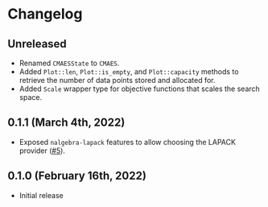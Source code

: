 # Changelog

## Unreleased

- Renamed `CMAESState` to `CMAES`.
- Added `Plot::len`, `Plot::is_empty`, and `Plot::capacity` methods to retrieve the number of data points stored and allocated for.
- Added `Scale` wrapper type for objective functions that scales the search space.

## 0.1.1 (March 4th, 2022)

- Exposed `nalgebra-lapack` features to allow choosing the LAPACK provider ([#5](https://github.com/pengowen123/cmaes/pull/5)).

## 0.1.0 (February 16th, 2022)

- Initial release
